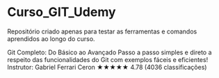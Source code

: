 # Curso_GIT_Udemy
Repositório criado apenas para testar as ferramentas e comandos aprendidos ao longo do curso.


Git Completo: Do Básico ao Avançado
Passo a passo simples e direto a respeito das funcionalidades do Git com exemplos fáceis e eficientes!
Instrutor: Gabriel Ferrari Ceron
★★★★★ 4.78 (4036 classificações)
